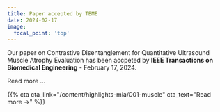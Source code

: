```yaml
---
title: Paper accepted by TBME
date: 2024-02-17
image:
  focal_point: 'top'
---
```


Our paper on Contrastive Disentanglement for Quantitative Ultrasound Muscle Atrophy Evaluation has been accpeted by **IEEE Transactions on Biomedical Engineering** - February 17, 2024. 

<!--more-->

Read more ...

{{% cta cta_link="/content/highlights-mia/001-muscle" cta_text="Read more →" %}}